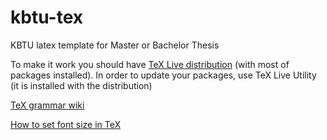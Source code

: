 kbtu-tex
========

KBTU latex template for Master or Bachelor Thesis

To make it work you should have
[TeX Live distribution](http://www.tug.org/texlive/) (with most of packages installed). 
In order to update your packages, use TeX Live Utility (it is installed with the distribution)

[TeX grammar wiki](http://en.wikibooks.org/wiki/LaTeX)

[How to set font size in TeX](http://tug.org/TUGboat/tb33-3/tb105thurnherr.pdf)
